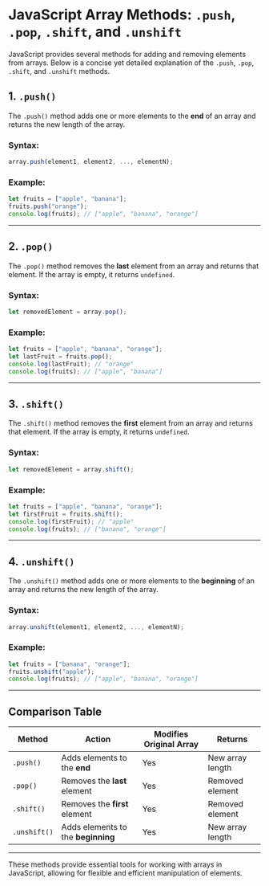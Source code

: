 # JavaScript Array Methods: `.push`, `.pop`, `.shift`, and `.unshift`

JavaScript provides several methods for adding and removing elements from arrays. Below is a concise yet detailed explanation of the `.push`, `.pop`, `.shift`, and `.unshift` methods.

## **1. `.push()`**

The `.push()` method adds one or more elements to the **end** of an array and returns the new length of the array.

### **Syntax:**

```javascript
array.push(element1, element2, ..., elementN);
```

### **Example:**

```javascript
let fruits = ["apple", "banana"];
fruits.push("orange");
console.log(fruits); // ["apple", "banana", "orange"]
```

---

## **2. `.pop()`**

The `.pop()` method removes the **last** element from an array and returns that element. If the array is empty, it returns `undefined`.

### **Syntax:**

```javascript
let removedElement = array.pop();
```

### **Example:**

```javascript
let fruits = ["apple", "banana", "orange"];
let lastFruit = fruits.pop();
console.log(lastFruit); // "orange"
console.log(fruits); // ["apple", "banana"]
```

---

## **3. `.shift()`**

The `.shift()` method removes the **first** element from an array and returns that element. If the array is empty, it returns `undefined`.

### **Syntax:**

```javascript
let removedElement = array.shift();
```

### **Example:**

```javascript
let fruits = ["apple", "banana", "orange"];
let firstFruit = fruits.shift();
console.log(firstFruit); // "apple"
console.log(fruits); // ["banana", "orange"]
```

---

## **4. `.unshift()`**

The `.unshift()` method adds one or more elements to the **beginning** of an array and returns the new length of the array.

### **Syntax:**

```javascript
array.unshift(element1, element2, ..., elementN);
```

### **Example:**

```javascript
let fruits = ["banana", "orange"];
fruits.unshift("apple");
console.log(fruits); // ["apple", "banana", "orange"]
```

---

## **Comparison Table**

| Method       | Action                             | Modifies Original Array | Returns          |
| ------------ | ---------------------------------- | ----------------------- | ---------------- |
| `.push()`    | Adds elements to the **end**       | Yes                     | New array length |
| `.pop()`     | Removes the **last** element       | Yes                     | Removed element  |
| `.shift()`   | Removes the **first** element      | Yes                     | Removed element  |
| `.unshift()` | Adds elements to the **beginning** | Yes                     | New array length |

---

These methods provide essential tools for working with arrays in JavaScript, allowing for flexible and efficient manipulation of elements.
